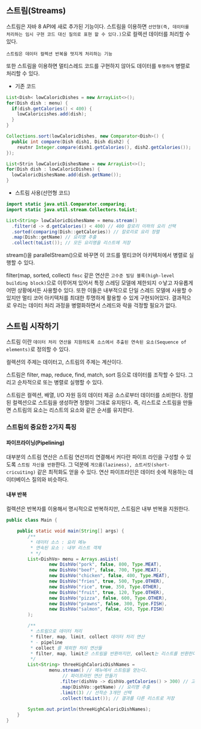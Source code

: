   ## 스트림(Streams)
  
  스트림은 자바 8 API에 새로 추가된 기능이다. 스트림을 이용하면 `선언형(즉, 데이터를 처리하는 임시 구현 코드 대신 질의로 표현 할 수 있다.)`으로 
  컬렉션 데이터를 처리할 수 있다.
  
  `스트림은 데이터 컬렉션 반복을 멋지게 처리하는 기능`
  
  또한 스트림을 이용하면 멀티스레드 코드를 구현하지 않아도 데이터를 `투명하게` 병렬로 처리할 수 있다.
  
  - 기존 코드
  
  ```java
  List<Dish< lowCaloricDishes = new ArrayList<>();
  for(Dish dish : menu) {
    if(dish.getCalories() < 400) {
      lowCaloricishes.add(dish);
    }
  }
  
  Collections.sort(lowCaloricDishes, new Comparator<Dish>() {
    public int compare(Dish dish1, Dish dish2) {
      reutnr Integer.compare(dish1.getCalories(), dish2.getCalories());
  });
  
  List<Strin lowCaloricDishesName = new ArrayList<>();
  for(Dish dish : lowCaloricDishes) {
    lowCaloricDishesName.add(dish.getName());
  }
  ```
  
  - 스트림 사용(선언형 코드)
  
  ```java
  import static java.util.Comparator.comparing;
  import static java.util.stream.Collectors.toList;
  
  List<String> lowCaloricDishesName = menu.stream()
    .filter(d -> d.getCalories() < 400) // 400 칼로리 이하의 요리 선택
    .sorted(comparing(Dish::getCalories)) // 칼로리로 요리 정렬
    .map(Dish::getName) // 요리명 추출
    .collect(toList()); // 모든 요리명을 리스트에 저장
 ```
 
 stream()을 parallelStream()으로 바꾸면 이 코드를 멀티코어 아키텍처에서 병렬로 실행할 수 있다.
    
filter(map, sorted, collect) `fmsc` 같은 연산은 `고수준 빌딩 블록(high-level building block)`으로 이루어져 있어서
특정 스레딩 모델에 제한되지 ㅇ낳고 자유롭게 어떤 상황에서든 사용할수 있다. 또한 이들은 내부적으로 단일 스레드 모델에 사용할 수 있지만
멀티 코어 아키텍처를 최대한 투명하게 활용할 수 있게 구현되어있다. 결과적으로 우리는 데이터 처리 과정을 병렬화하면서 스레드와 락을 걱정할 필요가 
없다.

## 스트림 시작하기

스트림 이란 `데이터 처리 연산을 지원하도록 소스에서 추출된 연속된 요소(Sequence of elements)`로 정의할 수 있다.

컬렉션의 주제는 데이터고, 스트림의 주제는 계산이다.

스트림은 filter, map, reduce, find, match, sort 등으로 데이터를 조작할 수 있다. 그리고 순차적으로 또는 병렬로 실행할 수 있다.

스트림은 컬렉션, 배열, I/O 자원 등의 데이터 제공 소스로부터 데이터를 소비한다. 정렬된 컬렉션으로 스트림을 생성하면 정렬이 그대로 유지된다.
즉, 리스트로 스트림을 만들면 스트림의 요소는 리스트의 요소와 같은 순서를 유지한다.

### 스트림의 중요한 2가지 특징

#### 파이프라이닝(Pipelining)

대부분의 스트림 연산은 스트림 연산끼리 연결해서 커다란 파이프 라인을 구성할 수 있도록 `스트림 자신을 반환`한다. 그 덕분에 `게으름(laziness), 쇼트서킷(short-cricuiting)` 같은 최적화도 얻을 수 있다. 연산 파이프라인은 데이터 솟에 적용하는 데이터베이스 질의와 비슷하다.

#### 내부 반복

컬렉션은 반복자를 이용해서 명시적으로 반복하지만, 스트림은 내부 반복을 지원한다.


```java
public class Main {

    public static void main(String[] args) {
        /** 
         * 데이터 소스 : 요리 메뉴 
         * 연속된 요소 : 내부 리스트 객체
         * */
        List<DishVo> menu = Arrays.asList(
                new DishVo("pork", false, 800, Type.MEAT),
                new DishVo("beef", false, 700, Type.MEAT),
                new DishVo("chicken", false, 400, Type.MEAT),
                new DishVo("fries", true, 500, Type.OTHER),
                new DishVo("rice", true, 350, Type.OTHER),
                new DishVo("fruit", true, 120, Type.OTHER),
                new DishVo("pizza", false, 600, Type.OTHER),
                new DishVo("prawns", false, 300, Type.FISH),
                new DishVo("salmon", false, 450, Type.FISH)
        );

        /**
         * 스트림으로 데이터 처리
         * filter, map, limit, collect 데이터 처리 연산
         * - pipeline
         * collect 를 제외한 처리 연산들
         * filter, map, limit은 스트림을 반환하지만, collect는 리스트를 반환한다.
         */
        List<String> threeHighCaloricDishNames = 
                menu.stream() // 메뉴에서 스트림을 얻는다.
                     // 파이프라인 연산 만들기   
                    .filter(dishVo -> dishVo.getCalories() > 300) // 고칼로리 요리 필터링
                    .map(DishVo::getName) // 요리명 추출
                    .limit(3) // 선착순 3개만 선택
                    .collect(toList()); // 결과를 다른 리스트로 저장
        
        System.out.println(threeHighCaloricDishNames);
    }
}
```
